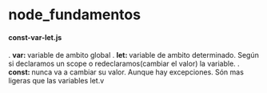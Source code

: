 # node_fundamentos
<h4>const-var-let.js</h4>
. <b>var: </b> variable de ambito global
. <b>let: </b> variable de ambito determinado. Según si declaramos un scope o redeclaramos(cambiar el valor) la variable. 
. <b>const: </b> nunca va a cambiar su valor. Aunque hay excepciones. Són mas ligeras que las variables let.v
